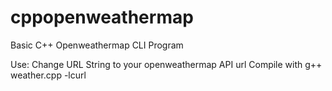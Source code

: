 # cppopenweathermap
Basic C++ Openweathermap CLI Program

Use:
Change URL String to your openweathermap API url
Compile with g++ weather.cpp -lcurl
